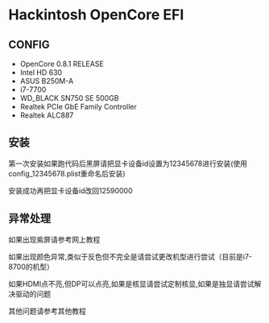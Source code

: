 # Hackintosh OpenCore EFI

## CONFIG
* OpenCore 0.8.1 RELEASE
* Intel HD 630
* ASUS B250M-A
* i7-7700
* WD_BLACK SN750 SE 500GB
* Realtek PCIe GbE Family Controller
* Realtek ALC887

## 安装
第一次安装如果跑代码后黑屏请把显卡设备id设置为12345678进行安装(使用config_12345678.plist重命名后安装)

安装成功再把显卡设备id改回12590000

## 异常处理
如果出现紫屏请参考网上教程

如果出现颜色异常,类似于反色但不完全是请尝试更改机型进行尝试（目前是i7-8700的机型）

如果HDMI点不亮,但DP可以点亮,如果是核显请尝试定制核显,如果是独显请尝试解决驱动的问题

其他问题请参考其他教程
